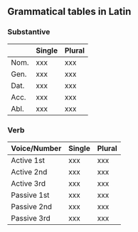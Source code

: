 ## Grammatical tables in Latin

### Substantive
| | Single | Plural |
| --- | --- | --- |
| Nom. | xxx | xxx |
| Gen. | xxx | xxx |
| Dat. | xxx | xxx |
| Acc. | xxx | xxx |
| Abl. | xxx | xxx |

### Verb
| Voice/Number | Single | Plural |
| --- | --- | --- |
| Active 1st | xxx | xxx |
| Active 2nd | xxx | xxx |
| Active 3rd | xxx | xxx |
| Passive 1st | xxx | xxx |
| Passive 2nd | xxx | xxx |
| Passive 3rd| xxx | xxx |